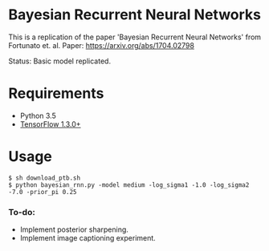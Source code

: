 # Bayesian Recurrent Neural Networks

This is a replication of the paper 'Bayesian Recurrent Neural Networks' from Fortunato et. al. 
Paper: https://arxiv.org/abs/1704.02798

Status: Basic model replicated.

# Requirements
- Python 3.5
- [TensorFlow 1.3.0+](https://www.tensorflow.org/)

# Usage
    $ sh download_ptb.sh
    $ python bayesian_rnn.py -model medium -log_sigma1 -1.0 -log_sigma2 -7.0 -prior_pi 0.25

### To-do:
- Implement posterior sharpening.
- Implement image captioning experiment.
